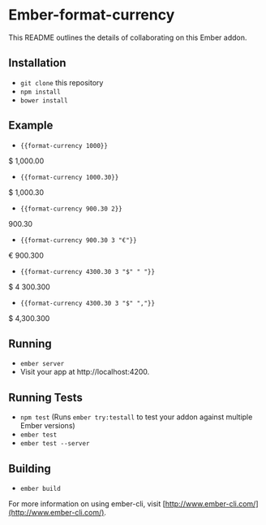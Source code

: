 # Ember-format-currency

This README outlines the details of collaborating on this Ember addon.

## Installation

* `git clone` this repository
* `npm install`
* `bower install`

## Example

* `{{format-currency 1000}}`

$ 1,000.00

* `{{format-currency 1000.30}}`

$ 1,000.30

* `{{format-currency 900.30 2}}`

900.30

* `{{format-currency 900.30 3 "€"}}`

€ 900.300

* `{{format-currency 4300.30 3 "$" " "}}`

$ 4 300.300

* `{{format-currency 4300.30 3 "$" ","}}`

$ 4,300.300

## Running

* `ember server`
* Visit your app at http://localhost:4200.

## Running Tests

* `npm test` (Runs `ember try:testall` to test your addon against multiple Ember versions)
* `ember test`
* `ember test --server`

## Building

* `ember build`

For more information on using ember-cli, visit [http://www.ember-cli.com/](http://www.ember-cli.com/).
